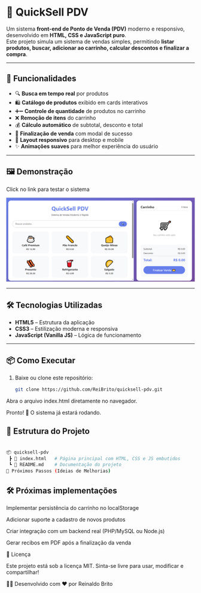 # 🛒 QuickSell PDV

Um sistema **front-end de Ponto de Venda (PDV)** moderno e responsivo, desenvolvido em **HTML, CSS e JavaScript puro**.  
Este projeto simula um sistema de vendas simples, permitindo **listar produtos, buscar, adicionar ao carrinho, calcular descontos e finalizar a compra**.

---

## 🚀 Funcionalidades

- 🔍 **Busca em tempo real** por produtos  
- 🛍️ **Catálogo de produtos** exibido em cards interativos  
- ➕➖ **Controle de quantidade** de produtos no carrinho  
- ❌ **Remoção de itens** do carrinho  
- 💰 **Cálculo automático** de subtotal, desconto e total  
- 🎉 **Finalização de venda** com modal de sucesso  
- 📱 **Layout responsivo** para desktop e mobile  
- ✨ **Animações suaves** para melhor experiência do usuário  

---

## 🖼️ Demonstração

Click no link para testar o sistema



![Preview do QuickSell](print.png)  

---

## 🛠️ Tecnologias Utilizadas

- **HTML5** – Estrutura da aplicação  
- **CSS3** – Estilização moderna e responsiva  
- **JavaScript (Vanilla JS)** – Lógica de funcionamento  

---

## 📦 Como Executar

1. Baixe ou clone este repositório:
   ```bash
   git clone https://github.com/ReiBrito/quicksell-pdv.git
   ```
Abra o arquivo index.html diretamente no navegador.

Pronto! 🎉 O sistema já estará rodando.

## 📂 Estrutura do Projeto

```bash

📦 quicksell-pdv
 ┣ 📜 index.html   # Página principal com HTML, CSS e JS embutidos
 ┗ 📜 README.md    # Documentação do projeto
📌 Próximos Passos (Ideias de Melhorias)

```
## 🛠️ Próximas implementações

 Implementar persistência do carrinho no localStorage

 Adicionar suporte a cadastro de novos produtos

 Criar integração com um backend real (PHP/MySQL ou Node.js)

 Gerar recibos em PDF após a finalização da venda

📄 Licença

Este projeto está sob a licença MIT.
Sinta-se livre para usar, modificar e compartilhar!

👨‍💻 Desenvolvido com ❤️ por Reinaldo Brito
